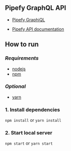 ## Pipefy GraphQL API

- [Pipefy GraphiQL](https://app.pipefy.com/graphiql)

- [Pipefy API documentation](http://docs.pipefy.apiary.io/)

## How to run

### *Requirements*

- [nodejs](https://nodejs.org)
- [npm](https://www.npmjs.com/)

### *Optional*

- [yarn](https://yarnpkg.com)

### 1. Install dependencies

`npm install`
or
`yarn install`

### 2. Start local server

`npm start`
or
`yarn start`
